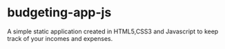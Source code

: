 # budgeting-app-js

A simple static application created in HTML5,CSS3 and Javascript to keep track of your incomes and expenses.
